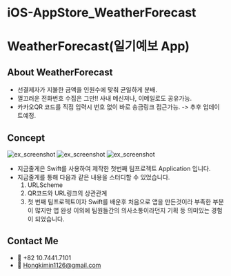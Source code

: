 # iOS-AppStore_WeatherForecast
# WeatherForecast(일기예보 App)



## About WeatherForecast
- 선결제자가 지불한 금액을 인원수에 맞춰 균일하게 분배.
- 껄끄러운 전화번호 수집은 그만!! 사내 메신져나, 이메일로도 공유가능.
- 카카오QR 코드를 직접 입력시 번호 없이 바로 송금링크 접근가능. -> 추후 업데이트예정.

## Concept
![ex_screenshot]()
![ex_screenshot]()
![ex_screenshot]()
- 지금줄게은 Swift를 사용하여 제작한 첫번째 팀프로젝트 Application 입니다.
- 지금줄게를 통해 다음과 같은 내용을 스터디할 수 있었습니다.
  1. URLScheme
  2. QR코드와 URL링크의 상관관계
  3. 첫 번째 팀프로젝트이자 Swift를 배운후 처음으로 앱을 만든것이라 부족한 부분이 많지만 앱 완성 이외에 팀원들간의 의사소통이라던지 기획 등 의미있는 경험이 되었습니다.

## Contact Me
- 📱 +82 10.7441.7101
- 📧 Hongkimin1126@gmail.com
